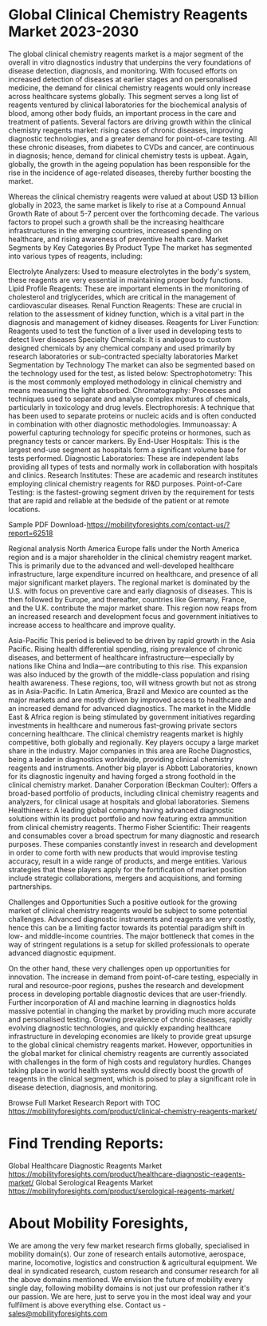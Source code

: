 # Global Clinical Chemistry Reagents Market 2023-2030
The global clinical chemistry reagents market is a major segment of the overall in vitro diagnostics industry that underpins the very foundations of disease detection, diagnosis, and monitoring. With focused efforts on increased detection of diseases at earlier stages and on personalised medicine, the demand for clinical chemistry reagents would only increase across healthcare systems globally. This segment serves a long list of reagents ventured by clinical laboratories for the biochemical analysis of blood, among other body fluids, an important process in the care and treatment of patients.
Several factors are driving growth within the clinical chemistry reagents market: rising cases of chronic diseases, improving diagnostic technologies, and a greater demand for point-of-care testing. All these chronic diseases, from diabetes to CVDs and cancer, are continuous in diagnosis; hence, demand for clinical chemistry tests is upbeat. Again, globally, the growth in the ageing population has been responsible for the rise in the incidence of age-related diseases, thereby further boosting the market.

Whereas the clinical chemistry reagents were valued at about USD 13 billion globally in 2023, the same market is likely to rise at a Compound Annual Growth Rate  of about 5-7 percent over the forthcoming decade. The various factors to propel such a growth shall be the increasing healthcare infrastructures in the emerging countries, increased spending on healthcare, and rising awareness of preventive health care. 
Market Segments by Key Categories
By Product Type
The market has segmented into various types of reagents, including: 

Electrolyte Analyzers: Used to measure electrolytes in the body's system, these reagents are very essential in maintaining proper body functions.
Lipid Profile Reagents: These are important elements in the monitoring of cholesterol and triglycerides, which are critical in the management of cardiovascular diseases.
Renal Function Reagents: These are crucial in relation to the assessment of kidney function, which is a vital part in the diagnosis and management of kidney diseases.
Reagents for Liver Function: Reagents used to test the function of a liver used in developing tests to detect liver diseases
Specialty Chemicals: It is analogous to custom designed chemicals by any chemical company and used primarily by research laboratories or sub-contracted specialty laboratories
Market Segmentation by Technology
The market can also be segmented based on the technology used for the test, as listed below:
Spectrophotometry: This is the most commonly employed methodology in clinical chemistry and means measuring the light absorbed.
Chromatography: Processes and techniques used to separate and analyse complex mixtures of chemicals, particularly in toxicology and drug levels. Electrophoresis: A technique that has been used to separate proteins or nucleic acids and is often conducted in combination with other diagnostic methodologies. Immunoassay: A powerful capturing technology for specific proteins or hormones, such as pregnancy tests or cancer markers. By End-User
Hospitals: This is the largest end-use segment as hospitals form a significant volume base for tests performed. Diagnostic Laboratories: These are independent labs providing all types of tests and normally work in collaboration with hospitals and clinics. Research Institutes: These are academic and research institutes employing clinical chemistry reagents for R&D purposes.
Point-of-Care Testing: is the fastest-growing segment driven by the requirement for tests that are rapid and reliable at the bedside of the patient or at remote locations.


Sample PDF Download-https://mobilityforesights.com/contact-us/?report=62518


Regional analysis
North America
Europe falls under the North America region and is a major shareholder in the clinical chemistry reagent market. This is primarily due to the advanced and well-developed healthcare infrastructure, large expenditure incurred on healthcare, and presence of all major significant market players. The regional market is dominated by the U.S. with focus on preventive care and early diagnosis of diseases.
This is then followed by Europe, and thereafter, countries like Germany, France, and the U.K. contribute the major market share. This region now reaps from an increased research and development focus and government initiatives to increase access to healthcare and improve quality.

Asia-Pacific
This period is believed to be driven by rapid growth in the Asia Pacific. Rising health differential spending, rising prevalence of chronic diseases, and betterment of healthcare infrastructure—especially by nations like China and India—are contributing to this rise. This expansion was also induced by the growth of the middle-class population and rising health awareness.
These regions, too, will witness growth but not as strong as in Asia-Pacific. In Latin America, Brazil and Mexico are counted as the major markets and are mostly driven by improved access to healthcare and an increased demand for advanced diagnostics. The market in the Middle East & Africa region is being stimulated by government initiatives regarding investments in healthcare and numerous fast-growing private sectors concerning healthcare.
The clinical chemistry reagents market is highly competitive, both globally and regionally. Key players occupy a large market share in the industry. Major companies in this area are Roche Diagnostics, being a leader in diagnostics worldwide, providing clinical chemistry reagents and instruments. Another big player is Abbott Laboratories, known for its diagnostic ingenuity and having forged a strong foothold in the clinical chemistry market.
Danaher Corporation (Beckman Coulter): Offers a broad-based portfolio of products, including clinical chemistry reagents and analyzers, for clinical usage at hospitals and global laboratories. Siemens Healthineers: A leading global company having advanced diagnostic solutions within its product portfolio and now featuring extra ammunition from clinical chemistry reagents. Thermo Fisher Scientific: Their reagents and consumables cover a broad spectrum for many diagnostic and research purposes.
These companies constantly invest in research and development in order to come forth with new products that would improvise testing accuracy, result in a wide range of products, and merge entities. Various strategies that these players apply for the fortification of market position include strategic collaborations, mergers and acquisitions, and forming partnerships.

Challenges and Opportunities
Such a positive outlook for the growing market of clinical chemistry reagents would be subject to some potential challenges. Advanced diagnostic instruments and reagents are very costly, hence this can be a limiting factor towards its potential paradigm shift in low- and middle-income countries. The major bottleneck that comes in the way of stringent regulations is a setup for skilled professionals to operate advanced diagnostic equipment.

On the other hand, these very challenges open up opportunities for innovation. The increase in demand from point-of-care testing, especially in rural and resource-poor regions, pushes the research and development process in developing portable diagnostic devices that are user-friendly. Further incorporation of AI and machine learning in diagnostics holds massive potential in changing the market by providing much more accurate and personalised testing.
Growing prevalence of chronic diseases, rapidly evolving diagnostic technologies, and quickly expanding healthcare infrastructure in developing economies are likely to provide great upsurge to the global clinical chemistry reagents market. However, opportunities in the global market for clinical chemistry reagents are currently associated with challenges in the form of high costs and regulatory hurdles. Changes taking place in world health systems would directly boost the growth of reagents in the clinical segment, which is poised to play a significant role in disease detection, diagnosis, and monitoring.

Browse Full Market Research Report with TOC
https://mobilityforesights.com/product/clinical-chemistry-reagents-market/





# Find Trending Reports:
Global Healthcare Diagnostic Reagents Market https://mobilityforesights.com/product/healthcare-diagnostic-reagents-market/
Global Serological Reagents Market https://mobilityforesights.com/product/serological-reagents-market/




# About Mobility Foresights,
We are among the very few market research firms globally, specialised in mobility domain(s). Our zone of research entails automotive, aerospace, marine, locomotive, logistics and construction & agricultural equipment. We deal in syndicated research, custom research and consumer research for all the above domains mentioned.
We envision the future of mobility every single day, following mobility domains is not just our profession rather it's our passion. We are here, just to serve you in the most ideal way and your fulfilment is above everything else. Contact us -  sales@mobilityforesights.com 





